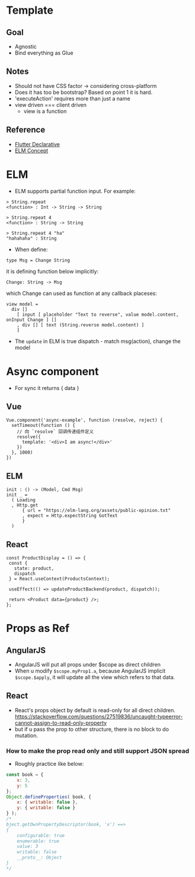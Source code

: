 # Template
## Goal
- Agnostic
- Bind everything as Glue

## Notes
- Should not have CSS factor -> considering cross-platform
- Does it has too be bootstrap? Based on point 1 it is hard.
- 'executeAction' requires more than just a name
- view driven === client driven
  - view is a function

## Reference
- [Flutter Declarative](https://flutter.dev/docs/get-started/flutter-for/declarative)
- [ELM Concept](https://guide.elm-lang.org/webapps/structure.html)

# ELM
- ELM supports partial function input. For example:
```
> String.repeat
<function> : Int -> String -> String

> String.repeat 4
<function> : String -> String

> String.repeat 4 "ha"
"hahahaha" : String
```

- When define:
```
type Msg = Change String
```
  it is defining function below implicitly:
```
Change: String -> Msg
```
  which Change can used as function at any callback placeses:
```
view model =
  div []
    [ input [ placeholder "Text to reverse", value model.content, onInput Change ] []
    , div [] [ text (String.reverse model.content) ]
    ]
```

- The `update` in ELM is true dispatch - match msg(action), change the model

# Async component
- For sync it returns { data }

## Vue
```
Vue.component('async-example', function (resolve, reject) {
  setTimeout(function () {
    // 向 `resolve` 回调传递组件定义
    resolve({
      template: '<div>I am async!</div>'
    })
  }, 1000)
})
```
## ELM
```
init : () -> (Model, Cmd Msg)
init _ =
  ( Loading
  , Http.get
      { url = "https://elm-lang.org/assets/public-opinion.txt"
      , expect = Http.expectString GotText
      }
  )
```

## React
```
const ProductDisplay = () => {
 const {
   state: product,
   dispatch
 } = React.useContext(ProductsContext);

 useEffect(() => updateProductBackend(product, dispatch));

 return <Product data={product} />;
};
```

# Props as Ref
## AngularJS
- AngularJS will put all props under $scope as direct children
- When u modify `$scope.myProp1.a`, because AngularJS implicit `$scope.$apply`, it will update all the view which refers to that data.

## React
- React's props object by default is read-only for all direct children.
  https://stackoverflow.com/questions/27519836/uncaught-typeerror-cannot-assign-to-read-only-property
- but if u pass the prop to other structure, there is no block to do mutation.
### How to make the prop read only and still support JSON spread
- Roughly practice like below:
```javascript
const book = {
    x: 3,
    y: 5
};
Object.defineProperties( book, {
    x: { writable: false },
    y: { writable: false }
} );
/*
bject.getOwnPropertyDescriptor(book, 'x') ==>
{
    configurable: true
    enumerable: true
    value: 3
    writable: false
    __proto__: Object
}
*/
```
